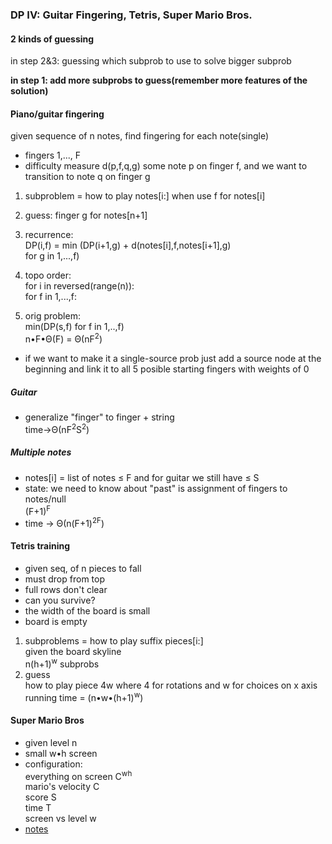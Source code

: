 ### DP IV: Guitar Fingering, Tetris, Super Mario Bros.

#### 2 kinds of guessing

in step 2&3: guessing which subprob to use to solve bigger subprob

**in step 1: add more subprobs to guess(remember more features of the solution)**

#### Piano/guitar fingering

given sequence of n notes, find fingering for each note(single)

- fingers 1,..., F
- difficulty measure d(p,f,q,g) some note p on finger f, and we want to transition to note q on finger g

1. subproblem = how to play notes[i:] when use f for notes[i]

2. guess: finger g for notes[n+1]
3. recurrence:  
   DP(i,f) = min (DP(i+1,g) + d(notes[i],f,notes[i+1],g)  
   for g in 1,...,f)
4. topo order:  
   for i in reversed(range(n)):  
       for f in 1,...,f:
5. orig problem:  
   min(DP(s,f) for f in 1,..,f)  
   n•F•Θ(F) = Θ(nF<sup>2</sup>)

- if we want to make it a single-source prob just add a source node at the beginning and link it to all 5 posible starting fingers with weights of 0

##### Guitar

- generalize "finger" to finger + string  
  time->Θ(nF<sup>2</sup>S<sup>2</sup>) 

##### Multiple notes

- notes[i] = list of notes ≤ F and for guitar we still have ≤ S
- state: we need to know about "past" is assignment of fingers to notes/null  
  (F+1)<sup>F</sup>
- time -> Θ(n(F+1)<sup>2F</sup>) 

#### Tetris training

- given seq, of n pieces to fall
- must drop from top
- full rows don't clear
- can you survive?
- the width of the board is small
- board is empty

1. subproblems = how to play suffix pieces[i:]  
   given the board skyline  
   n(h+1)<sup>w</sup> subprobs
2. guess  
   how to play piece 4w where 4 for rotations and w for choices on x axis  
   running time = (n•w•(h+1)<sup>w</sup>)

#### Super Mario Bros

- given level   n
- small w•h screen
- configuration:  
  everything on screen   C<sup>wh</sup>  
  mario's velocity   C  
  score   S  
  time   T  
  screen vs level   w  
- [notes](https://ocw.mit.edu/courses/electrical-engineering-and-computer-science/6-006-introduction-to-algorithms-fall-2011/lecture-videos/MIT6_006F11_lec22.pdf)

